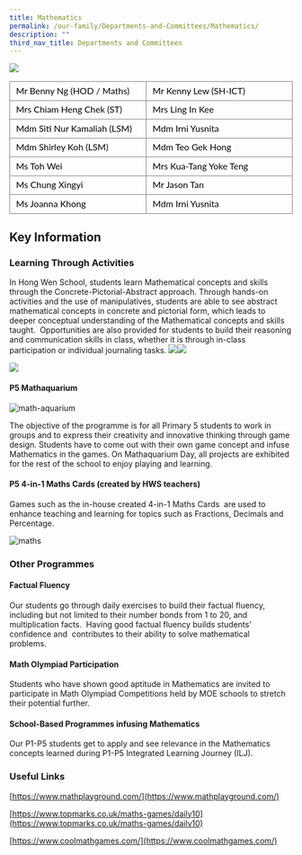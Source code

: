 ```yaml
---
title: Mathematics
permalink: /our-family/Departments-and-Committees/Mathematics/
description: ""
third_nav_title: Departments and Committees
---
```

![](https://lh6.googleusercontent.com/YBYtUSP70F4JRZF5CxfZAe2jIuv535ufTT67Oc8xw9QkAnoDTd8X9ono378YaZzB6FVGD7ti5HaBgE5gOKYxACF5ogBwjUnXeAYYEnfdiCjJt75Kl8KcjibWemdyW4yeZcPLL5JtUUvyS0PAwy4JWjA)

<table style="border:none;border-collapse:collapse;"><colgroup><col width="300"><col width="326"></colgroup><tbody><tr style="height:20.25pt"><td style="border-left:solid #808080 1.125pt;border-right:solid #808080 1.125pt;border-bottom:solid #808080 1.125pt;border-top:solid #808080 1.125pt;vertical-align:top;padding:4pt 8pt 4pt 8pt;overflow:hidden;overflow-wrap:break-word;"><p dir="ltr" style="line-height:1.2;margin-top:0pt;margin-bottom:2pt;"><span style="font-size:12pt;font-family:Lato,sans-serif;color:#000000;background-color:#ffffff;font-weight:400;font-style:normal;font-variant:normal;text-decoration:none;vertical-align:baseline;white-space:pre;white-space:pre-wrap;">Mr Benny Ng (HOD / Maths)</span></p></td><td style="border-left:solid #808080 1.125pt;border-right:solid #808080 1.125pt;border-bottom:solid #808080 1.125pt;border-top:solid #808080 1.125pt;vertical-align:top;padding:4pt 8pt 4pt 8pt;overflow:hidden;overflow-wrap:break-word;"><p dir="ltr" style="line-height:1.2;margin-top:0pt;margin-bottom:2pt;"><span style="font-size:12pt;font-family:Lato,sans-serif;color:#000000;background-color:#ffffff;font-weight:400;font-style:normal;font-variant:normal;text-decoration:none;vertical-align:baseline;white-space:pre;white-space:pre-wrap;">Mr Kenny Lew (SH-ICT)</span></p></td></tr><tr style="height:20.25pt"><td style="border-left:solid #808080 1.125pt;border-right:solid #808080 1.125pt;border-bottom:solid #808080 1.125pt;border-top:solid #808080 1.125pt;vertical-align:top;padding:4pt 8pt 4pt 8pt;overflow:hidden;overflow-wrap:break-word;"><p dir="ltr" style="line-height:1.2;margin-top:0pt;margin-bottom:2pt;"><span style="font-size:12pt;font-family:Lato,sans-serif;color:#000000;background-color:#ffffff;font-weight:400;font-style:normal;font-variant:normal;text-decoration:none;vertical-align:baseline;white-space:pre;white-space:pre-wrap;">Mrs Chiam Heng Chek (ST)</span></p></td><td style="border-left:solid #808080 1.125pt;border-right:solid #808080 1.125pt;border-bottom:solid #808080 1.125pt;border-top:solid #808080 1.125pt;vertical-align:top;padding:4pt 8pt 4pt 8pt;overflow:hidden;overflow-wrap:break-word;"><p dir="ltr" style="line-height:1.2;margin-top:0pt;margin-bottom:2pt;"><span style="font-size:12pt;font-family:Lato,sans-serif;color:#000000;background-color:#ffffff;font-weight:400;font-style:normal;font-variant:normal;text-decoration:none;vertical-align:baseline;white-space:pre;white-space:pre-wrap;">Mrs Ling In Kee</span></p></td></tr><tr style="height:20.25pt"><td style="border-left:solid #808080 1.125pt;border-right:solid #808080 1.125pt;border-bottom:solid #808080 1.125pt;border-top:solid #808080 1.125pt;vertical-align:top;padding:4pt 8pt 4pt 8pt;overflow:hidden;overflow-wrap:break-word;"><p dir="ltr" style="line-height:1.2;margin-top:0pt;margin-bottom:2pt;"><span style="font-size:12pt;font-family:Lato,sans-serif;color:#000000;background-color:#ffffff;font-weight:400;font-style:normal;font-variant:normal;text-decoration:none;vertical-align:baseline;white-space:pre;white-space:pre-wrap;">Mdm Siti Nur Kamaliah (LSM)</span></p></td><td style="border-left:solid #808080 1.125pt;border-right:solid #808080 1.125pt;border-bottom:solid #808080 1.125pt;border-top:solid #808080 1.125pt;vertical-align:top;padding:4pt 8pt 4pt 8pt;overflow:hidden;overflow-wrap:break-word;"><p dir="ltr" style="line-height:1.2;margin-top:0pt;margin-bottom:2pt;"><span style="font-size:12pt;font-family:Lato,sans-serif;color:#000000;background-color:#ffffff;font-weight:400;font-style:normal;font-variant:normal;text-decoration:none;vertical-align:baseline;white-space:pre;white-space:pre-wrap;">Mdm Irni Yusnita</span></p></td></tr><tr style="height:20.25pt"><td style="border-left:solid #808080 1.125pt;border-right:solid #808080 1.125pt;border-bottom:solid #808080 1.125pt;border-top:solid #808080 1.125pt;vertical-align:top;padding:4pt 8pt 4pt 8pt;overflow:hidden;overflow-wrap:break-word;"><p dir="ltr" style="line-height:1.2;margin-top:0pt;margin-bottom:2pt;"><span style="font-size:12pt;font-family:Lato,sans-serif;color:#000000;background-color:#ffffff;font-weight:400;font-style:normal;font-variant:normal;text-decoration:none;vertical-align:baseline;white-space:pre;white-space:pre-wrap;">Mdm Shirley Koh (LSM)</span></p></td><td style="border-left:solid #808080 1.125pt;border-right:solid #808080 1.125pt;border-bottom:solid #808080 1.125pt;border-top:solid #808080 1.125pt;vertical-align:top;padding:4pt 8pt 4pt 8pt;overflow:hidden;overflow-wrap:break-word;"><p dir="ltr" style="line-height:1.2;margin-top:0pt;margin-bottom:2pt;"><span style="font-size:12pt;font-family:Lato,sans-serif;color:#000000;background-color:#ffffff;font-weight:400;font-style:normal;font-variant:normal;text-decoration:none;vertical-align:baseline;white-space:pre;white-space:pre-wrap;">Mdm Teo Gek Hong&nbsp;</span></p></td></tr><tr style="height:20.25pt"><td style="border-left:solid #808080 1.125pt;border-right:solid #808080 1.125pt;border-bottom:solid #808080 1.125pt;border-top:solid #808080 1.125pt;vertical-align:top;padding:4pt 8pt 4pt 8pt;overflow:hidden;overflow-wrap:break-word;"><p dir="ltr" style="line-height:1.2;margin-top:0pt;margin-bottom:2pt;"><span style="font-size:12pt;font-family:Lato,sans-serif;color:#000000;background-color:#ffffff;font-weight:400;font-style:normal;font-variant:normal;text-decoration:none;vertical-align:baseline;white-space:pre;white-space:pre-wrap;">Ms Toh Wei</span></p></td><td style="border-left:solid #808080 1.125pt;border-right:solid #808080 1.125pt;border-bottom:solid #808080 1.125pt;border-top:solid #808080 1.125pt;vertical-align:top;padding:4pt 8pt 4pt 8pt;overflow:hidden;overflow-wrap:break-word;"><p dir="ltr" style="line-height:1.2;margin-top:0pt;margin-bottom:2pt;"><span style="font-size:12pt;font-family:Lato,sans-serif;color:#000000;background-color:#ffffff;font-weight:400;font-style:normal;font-variant:normal;text-decoration:none;vertical-align:baseline;white-space:pre;white-space:pre-wrap;">Mrs Kua-Tang Yoke Teng</span></p></td></tr><tr style="height:20.25pt"><td style="border-left:solid #808080 1.125pt;border-right:solid #808080 1.125pt;border-bottom:solid #808080 1.125pt;border-top:solid #808080 1.125pt;vertical-align:top;padding:4pt 8pt 4pt 8pt;overflow:hidden;overflow-wrap:break-word;"><p dir="ltr" style="line-height:1.2;margin-top:0pt;margin-bottom:2pt;"><span style="font-size:12pt;font-family:Lato,sans-serif;color:#000000;background-color:#ffffff;font-weight:400;font-style:normal;font-variant:normal;text-decoration:none;vertical-align:baseline;white-space:pre;white-space:pre-wrap;">Ms Chung Xingyi</span></p></td><td style="border-left:solid #808080 1.125pt;border-right:solid #808080 1.125pt;border-bottom:solid #808080 1.125pt;border-top:solid #808080 1.125pt;vertical-align:top;padding:4pt 8pt 4pt 8pt;overflow:hidden;overflow-wrap:break-word;"><p dir="ltr" style="line-height:1.2;margin-top:0pt;margin-bottom:2pt;"><span style="font-size:12pt;font-family:Lato,sans-serif;color:#000000;background-color:#ffffff;font-weight:400;font-style:normal;font-variant:normal;text-decoration:none;vertical-align:baseline;white-space:pre;white-space:pre-wrap;">Mr Jason Tan</span></p></td></tr><tr style="height:20.25pt"><td style="border-left:solid #808080 1.125pt;border-right:solid #808080 1.125pt;border-bottom:solid #808080 1.125pt;border-top:solid #808080 1.125pt;vertical-align:top;padding:4pt 8pt 4pt 8pt;overflow:hidden;overflow-wrap:break-word;"><p dir="ltr" style="line-height:1.2;margin-top:0pt;margin-bottom:2pt;"><span style="font-size:12pt;font-family:Lato,sans-serif;color:#000000;background-color:#ffffff;font-weight:400;font-style:normal;font-variant:normal;text-decoration:none;vertical-align:baseline;white-space:pre;white-space:pre-wrap;">Ms Joanna Khong</span></p></td><td style="border-left:solid #808080 1.125pt;border-right:solid #808080 1.125pt;border-bottom:solid #808080 1.125pt;border-top:solid #808080 1.125pt;vertical-align:top;padding:4pt 8pt 4pt 8pt;overflow:hidden;overflow-wrap:break-word;"><p dir="ltr" style="line-height:1.2;margin-top:0pt;margin-bottom:2pt;"><span style="font-size:12pt;font-family:Lato,sans-serif;color:#000000;background-color:#ffffff;font-weight:400;font-style:normal;font-variant:normal;text-decoration:none;vertical-align:baseline;white-space:pre;white-space:pre-wrap;">Mdm Irni Yusnita&nbsp;</span></p></td></tr></tbody></table>

  
  
  
  
  
  
  

## Key Information


  

### Learning Through Activities

  

In Hong Wen School, students learn Mathematical concepts and skills through the Concrete-Pictorial-Abstract approach. Through hands-on activities and the use of manipulatives, students are able to see abstract mathematical concepts in concrete and pictorial form, which leads to deeper conceptual understanding of the Mathematical concepts and skills taught.  Opportunities are also provided for students to build their reasoning and communication skills in class, whether it is through in-class participation or individual journaling tasks. ![](https://lh4.googleusercontent.com/GbeWN85vHtz9DHVNRS1KtB7w2AVldX07LYJpLOXwRody-JE5f5kiuejJmkIyEsOBoT3Wj_i4Y8mkVenfJYK4hMVFdT8_WRgYkULGkBUOchAUWfqUdTa7eUpusd1RgKXRBcs1SFmAkXLNj2NFqcTeGDU)![](https://lh4.googleusercontent.com/r833vdLvZ7xxEsFsiPkIUR9ouY-Cs-Ld_jZWMmzzHCSCXaexaMHsg6a1StMfBsuN0mZMcNY2cj2yBo8498BWI7f4ccHPAlMkUeKTLzBjGdN0TVA7q3Y6qpsKO7h1mR_14MuXvIPzLjjOhb5sDmGcwwo)

  

  
  
  
  
  
![](https://lh4.googleusercontent.com/N7cPatywUAZ-AjJ2j-XcCKqMQkZRmK92YWyFRBrxVhIkZkzAflmwIVpm14vl0qaAX1V1a83VhOoBhwd-osCdcZFnyOiA7Pzwdv5UCB_4HxNEw_lt-_MzN_yC8n0OuiD4rx_5AAcHFQaalqMl4pfOmeA)  
  
  
  
  
  
  
  
  
  
  
  
  
  
  
  
  
  
  
  
  
  
  
  
  
  

#### P5 Mathaquarium

![math-aquarium](https://lh6.googleusercontent.com/o_wRUobuSaq0c4lNzSAAgVvdH5QUQqo9hDRGoQml0sky2JP7S2KN5ewSO_Fb_-h7KDGifY2cF6sT5VQVNEOFUkpJzy1C4xSWhPtFUiz-Q6iXTpM96ev9XUTcHuD1boz5JlwpOm2Uw-ABxl6TRsbY3deYZ6VFTWK8)

  

The objective of the programme is for all Primary 5 students to work in groups and to express their creativity and innovative thinking through game design. Students have to come out with their own game concept and infuse Mathematics in the games. On Mathaquarium Day, all projects are exhibited for the rest of the school to enjoy playing and learning.

  
  
  
  
  
  
  

#### P5 4-in-1 Maths Cards (created by HWS teachers)

  

Games such as the in-house created 4-in-1 Maths Cards  are used to enhance teaching and learning for topics such as Fractions, Decimals and Percentage.

![maths](https://lh6.googleusercontent.com/yRhswqs2xqeXLgWPBEq6eBLuix4J71i-89A8ZMwqSft7oG7S6HKPfx4LToI5RcnN0NZZ7qpLXQWqi4FKzSNRQxSz-hSv1HDmFgc-BQkxWXEELxRUNfheckprZuIbSjI78c1Xy4apRe2FtpaDRZSALvgYTbC-lAXz)

  
  

### Other Programmes

  

#### Factual Fluency

Our students go through daily exercises to build their factual fluency, including but not limited to their number bonds from 1 to 20, and multiplication facts.  Having good factual fluency builds students’ confidence and  contributes to their ability to solve mathematical problems.  

  

#### Math Olympiad Participation 

  

Students who have shown good aptitude in Mathematics are invited to participate in Math Olympiad Competitions held by MOE schools to stretch their potential further.

#### School-Based Programmes infusing Mathematics

  

Our P1-P5 students get to apply and see relevance in the Mathematics concepts learned during P1-P5 Integrated Learning Journey (ILJ).

  
  

### Useful Links


[https://www.mathplayground.com/](https://www.mathplayground.com/)

[https://www.topmarks.co.uk/maths-games/daily10](https://www.topmarks.co.uk/maths-games/daily10)

[https://www.coolmathgames.com/](https://www.coolmathgames.com/)